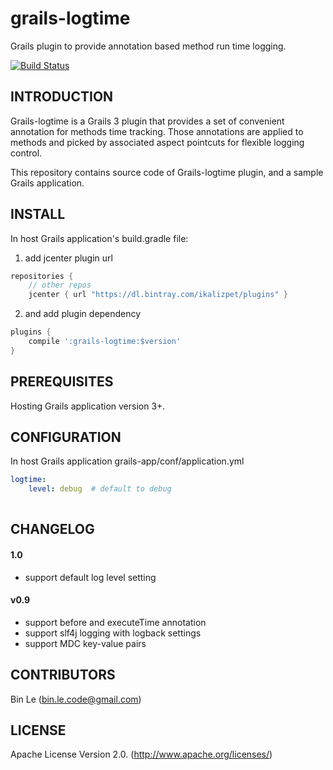 # grails-logtime
Grails plugin to provide annotation based method run time logging.

[![Build Status](https://travis-ci.org/binlecode/grails-logtime.svg?branch=dev-g31)](https://travis-ci.org/binlecode/grails-logtime)
 
## INTRODUCTION 

Grails-logtime is a Grails 3 plugin that provides a set of convenient annotation for methods time tracking.
Those annotations are applied to methods and picked by associated aspect pointcuts for flexible logging control.  

This repository contains source code of Grails-logtime plugin, and a sample Grails application.

## INSTALL

In host Grails application's build.gradle file:

1. add jcenter plugin url

```groovy
repositories {
    // other repos
    jcenter { url "https://dl.bintray.com/ikalizpet/plugins" }
```
2. and add plugin dependency
```groovy
plugins {
    compile ':grails-logtime:$version'
}
```

## PREREQUISITES

Hosting Grails application version 3+.


## CONFIGURATION


In host Grails application grails-app/conf/application.yml

```yaml
logtime:
    level: debug  # default to debug
        
```

## CHANGELOG

#### 1.0
* support default log level setting

#### v0.9
* support before and executeTime annotation
* support slf4j logging with logback settings
* support MDC key-value pairs

## CONTRIBUTORS

Bin Le (bin.le.code@gmail.com)


## LICENSE

Apache License Version 2.0. (http://www.apache.org/licenses/)